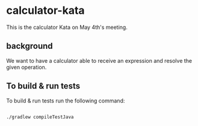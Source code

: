 # calculator-kata

This is the calculator Kata on May 4th's meeting.

## background

We want to have a calculator able to receive an expression and resolve the given operation.

## To build & run tests

To build & run tests run the following command:

<code>
./gradlew compileTestJava
</code>
